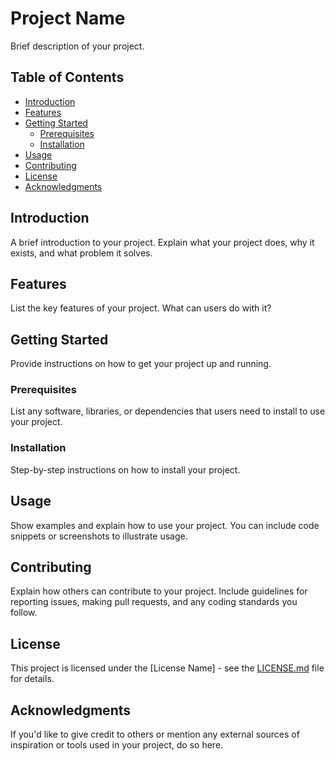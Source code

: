 # Project Name

Brief description of your project.

## Table of Contents

- [Introduction](#introduction)
- [Features](#features)
- [Getting Started](#getting-started)
  - [Prerequisites](#prerequisites)
  - [Installation](#installation)
- [Usage](#usage)
- [Contributing](#contributing)
- [License](#license)
- [Acknowledgments](#acknowledgments)

## Introduction

A brief introduction to your project. Explain what your project does, why it exists, and what problem it solves.

## Features

List the key features of your project. What can users do with it?

## Getting Started

Provide instructions on how to get your project up and running.

### Prerequisites

List any software, libraries, or dependencies that users need to install to use your project.

### Installation

Step-by-step instructions on how to install your project.

## Usage

Show examples and explain how to use your project. You can include code snippets or screenshots to illustrate usage.

## Contributing

Explain how others can contribute to your project. Include guidelines for reporting issues, making pull requests, and any coding standards you follow.

## License

This project is licensed under the [License Name] - see the [LICENSE.md](LICENSE.md) file for details.

## Acknowledgments

If you'd like to give credit to others or mention any external sources of inspiration or tools used in your project, do so here.

